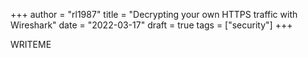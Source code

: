 +++
author = "rl1987"
title = "Decrypting your own HTTPS traffic with Wireshark"
date = "2022-03-17"
draft = true
tags = ["security"]
+++

WRITEME
